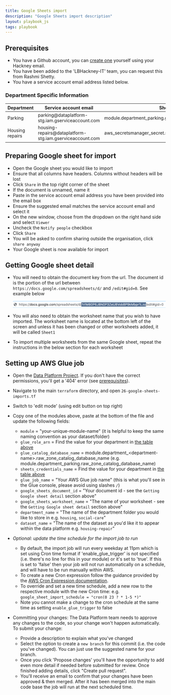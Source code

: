 ```yaml
---
title: Google Sheets import
description: "Google Sheets import description"
layout: playbook_js
tags: playbook
---
```


## Prerequisites
- You have a Github account, you can [create one][github_signup] yourself using your Hackney email.
- You have been added to the 'LBHackney-IT' team, you can request this from Rashmi Shetty.
- You have a service account email address listed below.

### Department Specific Information
<table>
  <thead>
    <tr>
      <th>Department</th>
      <th>Service account email</th>
      <th>Sheets credentials name</th>
      <th>Glue role arn</th>
    </tr>
  </thead>
  <tbody>
    <tr>
      <td>Parking</td>
      <td>parking@dataplatform-stg.iam.gserviceaccount.com</td>
      <td>module.department_parking.google_service_account.credentials_secret.name</td>
      <td>aws_iam_role.parking_glue.arn</td>
    </tr>
    <tr>
      <td>Housing repairs</td>
      <td>housing-repairs@dataplatform-stg.iam.gserviceaccount.com</td>
      <td>aws_secretsmanager_secret.sheets_credentials_housing.name</td>
      <td>aws_iam_role.glue_role.arn</td>
    </tr>
  </tbody>
</table>

## Preparing Google sheet for import

- Open the Google sheet you would like to import
- Ensure that all columns have headers. Columns without headers will be lost
- Click `Share` in the top right corner of the sheet
- If the document is unnamed, name it
- Paste in the service account email address you have been provided into the email box
- Ensure the suggested email matches the service account email and select it
- On the new window, choose from the dropdown on the right hand side and select `Viewer`
- Uncheck the `Notify people` checkbox
- Click `Share`
- You will be asked to confirm sharing outside the organisation, click `share anyway`
- Your Google sheet is now available for import

## Getting Google sheet detail

- You will need to obtain the document key from the url. The document id is the portion of the url between ``https://docs.google.com/spreadsheets/d/`` and ``/edit#gid=0``. See example below

  ![Google sheet id](./images/google_spreadsheet_id_example.png)

- You will also need to obtain the worksheet name that you wish to have imported. The worksheet name is located at the bottom left of the screen and unless it has been changed or other worksheets added, it will be called `Sheet1`
- To import multiple worksheets from the same Google sheet, repeat the instructions in the below section for each worksheet

## Setting up AWS Glue job
- Open the [Data Platform Project](https://github.com/LBHackney-IT/data-platform). If you don't have the correct permissions, you'll get a '404' error (see [prerequisites](#prerequisites)).
- Navigate to the main `terraform` directory, and open `26-google-sheets-imports.tf`
- Switch to 'edit mode' (using edit button on top right)
- Copy one of the modules above, paste at the bottom of the file and update the following fields:
  - `module` = "your-unique-module-name" (it is helpful to keep the same naming convention as your dataset/folder)
  - `glue_role_arn` = Find the value for your department in [the table above](#department_specific_information)
  - `glue_catalog_database_name` = module.department_\<department-name\>.raw_zone_catalog_database_name (e.g. module.department_parking.raw_zone_catalog_database_name)
  - `sheets_credentials_name` = Find the value for your department in [the table above](#department_specific_information)
  - `glue_job_name` = "Your AWS Glue job name" (this is what you'll see in the Glue console, please avoid using slashes `/`)
  - `google_sheets_document_id` = "Your document id - see the `Getting Google sheet detail` section above"
  - `google_sheets_worksheet_name` = "The name of your worksheet - see the `Getting Google sheet detail` section above"
  - `department_name` = "The name of the department folder you would like to store in e.g. `housing`, `social-care`"
  - `dataset_name` = "The name of the dataset as you'd like it to appear within the data platform e.g. `housing-repair`"


- _Optional: update the time schedule for the import job to run_
  - By default, the import job will run every weekday at 11pm which is set using Cron time format if 'enable_glue_trigger' is not specified (i.e. there's no line for this in your module) or it's set to 'true'. If this is set to 'false' then your job will not run automatically on a schedule, and will have to be run manually within AWS.
  - To create a new Cron expression follow the guidance provided by the [AWS Cron Expression documentation][aws_cron_expressions].
  - To override and set a new time schedule, add a new row to the respective module with the new Cron time: e.g. `google_sheet_import_schedule = "cron(0 23 ? * 1-5 *)"`
  - Note you cannot make a change to the cron schedule at the same time as setting `enable_glue_trigger` to false

- Committing your changes: The Data Platform team needs to approve any changes to the code, so your change won't happen automatically. To submit your change:
  - Provide a description to explain what you've changed
  - Select the option to create a `new branch` for this commit (i.e. the code you've changed). You can just use the suggested name for your branch.
  - Once you click 'Propose changes' you'll have the opportunity to add even more detail if needed before submitted for review. Once finished adding details, click "Create pull request".
  - You'll receive an email to confirm that your changes have been approved & then merged. After it has been merged into the main code base the job will run at the next scheduled time.

[aws_cron_expressions]: https://docs.aws.amazon.com/AmazonCloudWatch/latest/events/ScheduledEvents.html#CronExpressions
[github_signup]: https://github.com/signup
